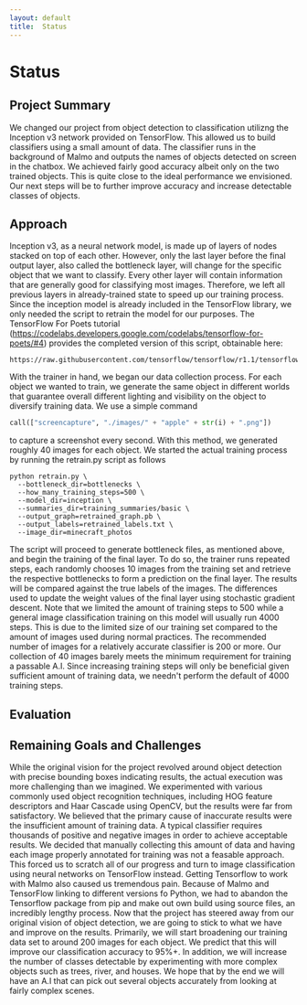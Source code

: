 ```yaml
---
layout: default
title:  Status
---
```

# Status


## Project Summary
We changed our project from object detection to classification utilizng the Inception v3 network provided on TensorFlow. This allowed us to build classifiers using a small amount of data. The classifier runs in the background of Malmo and outputs the names of objects detected on screen in the chatbox. We achieved fairly good accuracy albeit only on the two trained objects. This is quite close to the ideal performance we envisioned. Our next steps will be to further improve accuracy and increase detectable classes of objects.

## Approach
Inception v3, as a neural network model, is made up of layers of nodes stacked on top of each other. However, only the last layer before the final output layer, also called the bottleneck layer, will change for the specific object that we want to classify. Every other layer will contain information that are generally good for classifying most images. Therefore, we left all previous layers in already-trained state to speed up our training process. Since the inception model is already included in the TensorFlow library, we only needed the script to retrain the model for our purposes. The TensorFlow For Poets tutorial (https://codelabs.developers.google.com/codelabs/tensorflow-for-poets/#4) provides the completed version of this script, obtainable here:

```
https://raw.githubusercontent.com/tensorflow/tensorflow/r1.1/tensorflow/examples/image_retraining/retrain.py
```

With the trainer in hand, we began our data collection process. For each object we wanted to train, we generate the same object in different worlds that guarantee overall different lighting and visibility on the object to diversify training data. We use a simple command

```Python
call(["screencapture", "./images/" + "apple" + str(i) + ".png"])
```

to capture a screenshot every second. With this method, we generated roughly 40 images for each object. 
We started the actual training process by running the retrain.py script as follows

```
python retrain.py \
  --bottleneck_dir=bottlenecks \
  --how_many_training_steps=500 \
  --model_dir=inception \
  --summaries_dir=training_summaries/basic \
  --output_graph=retrained_graph.pb \
  --output_labels=retrained_labels.txt \
  --image_dir=minecraft_photos
```

The script will proceed to generate bottleneck files, as mentioned above, and begin the training of the final layer. To do so, the trainer runs repeated steps, each randomly chooses 10 images from the training set and retrieve the respective bottlenecks to form a prediction on the final layer. The results will be compared against the true labels of the images. The differences used to update the weight values of the final layer using stochastic gradient descent. Note that we limited the amount of training steps to 500 while a general image classification training on this model will usually run 4000 steps. This is due to the limited size of our training set compared to the amount of images used during normal practices. The recommended number of images for a relatively accurate classifier is 200 or more. Our collection of 40 images barely meets the minimum requirement for training a passable A.I. Since increasing training steps will only be beneficial given sufficient amount of training data, we needn't perform the default of 4000 training steps.

## Evaluation

## Remaining Goals and Challenges
While the original vision for the project revolved around object detection with precise bounding boxes indicating results, the actual execution was more challenging than we imagined. We experimented with various commonly used object recognition techniques, including HOG feature descriptors and Haar Cascade using OpenCV, but the results were far from satisfactory. We believed that the primary cause of inaccurate results were the insufficient amount of training data. A typical classifier requires thousands of positive and negative images in order to achieve acceptable results. We decided that manually collecting this amount of data and having each image properly annotated for training was not a feasable approach. This forced us to scratch all of our progress and turn to image classification using  neural networks on TensorFlow instead. Getting Tensorflow to work with Malmo also caused us tremendous pain. Because of Malmo and TensorFlow linking to different versions fo Python, we had to abandon the Tensorflow package from pip and make out own build using source files, an incredibly lengthy process.
Now that the project has steered away from our original vision of object detection, we are going to stick to what we have and improve on the results. Primarily, we will start broadening our training data set to around 200 images for each object. We predict that this will improve our classification accuracy to 95%+. In addition, we will increase the number of classes detectable by experimenting with more complex objects such as trees, river, and houses. We hope that by the end we will have an A.I that can pick out several objects accurately from looking at fairly complex scenes.
